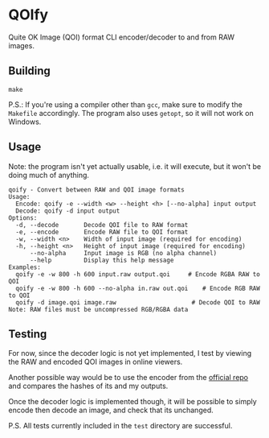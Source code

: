 # QOIfy

Quite OK Image (QOI) format CLI encoder/decoder to and from RAW images.

## Building
```
make
```
P.S.: If you're using a compiler other than `gcc`, make sure to modify the `Makefile` accordingly. The program also uses `getopt`, so it will not work on Windows.

## Usage
Note: the program isn't yet actually usable, i.e. it will execute, but it won't be doing much of anything.

```
qoify - Convert between RAW and QOI image formats
Usage:
  Encode: qoify -e --width <w> --height <h> [--no-alpha] input output
  Decode: qoify -d input output
Options:
  -d, --decode       Decode QOI file to RAW format
  -e, --encode       Encode RAW file to QOI format
  -w, --width <n>    Width of input image (required for encoding)
  -h, --height <n>   Height of input image (required for encoding)
      --no-alpha     Input image is RGB (no alpha channel)
      --help         Display this help message
Examples:
  qoify -e -w 800 -h 600 input.raw output.qoi     # Encode RGBA RAW to QOI
  qoify -e -w 800 -h 600 --no-alpha in.raw out.qoi    # Encode RGB RAW to QOI
  qoify -d image.qoi image.raw                     # Decode QOI to RAW
Note: RAW files must be uncompressed RGB/RGBA data
```

## Testing
For now, since the decoder logic is not yet implemented, I test by viewing the RAW and encoded QOI images in online viewers.

Another possible way would be to use the encoder from the [official repo](https://github.com/phoboslab/qoi) and compares the hashes of its and my outputs.

Once the decoder logic is implemented though, it will be possible to simply encode then decode an image, and check that its unchanged.

P.S. All tests currently included in the `test` directory are successful. 
